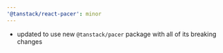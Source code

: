 ```yaml
---
'@tanstack/react-pacer': minor
---
```


- updated to use new `@tanstack/pacer` package with all of its breaking changes

